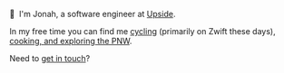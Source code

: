 👋 &nbsp;I'm Jonah, a software engineer at [Upside](http://upsidefinancing.com). 

In my free time you can find me [cycling](https://www.strava.com/athletes/6607978) (primarily on Zwift these days), [cooking, and exploring the PNW](http://instagram.com/jonahgeorge_). 

Need to [get in touch](mailto:hey@jonahgeorge.com)?

